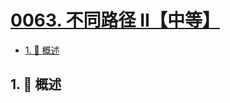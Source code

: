 # [0063. 不同路径 II【中等】](https://github.com/tnotesjs/TNotes.leetcode/tree/main/notes/0063.%20%E4%B8%8D%E5%90%8C%E8%B7%AF%E5%BE%84%20II%E3%80%90%E4%B8%AD%E7%AD%89%E3%80%91)

<!-- region:toc -->

- [1. 📝 概述](#1--概述)

<!-- endregion:toc -->

## 1. 📝 概述
